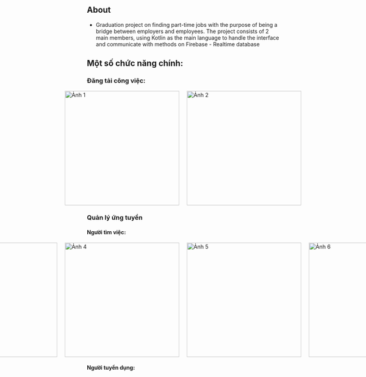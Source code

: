 ## About
- Graduation project on finding part-time jobs with the purpose of being a bridge between employers and employees. The project consists of 2 main members, using Kotlin as the main language to handle the interface and communicate with methods on Firebase - Realtime database

## Một số chức năng chính:
### Đăng tải công việc:
<div style="display: flex; justify-content: center; gap: 20px;">
  <img src="https://github.com/user-attachments/assets/b3adb57a-a4b8-48c1-a0de-6676d540d355" alt="Ảnh 1" width="300" />
  <img src="https://github.com/user-attachments/assets/2ee7bbbf-b6bf-424b-a38a-6414c3328875" alt="Ảnh 2" width="300" />
</div>


### Quản lý ứng tuyển 
#### Người tìm việc:
<div style="display: flex; justify-content: center; gap: 20px;">
    <img src="https://github.com/user-attachments/assets/a49e6d20-76c4-4788-90b3-12d2debcc755" alt="Ảnh 3" width="300" style="display: block; margin: 0 auto;" />
    <img src="https://github.com/user-attachments/assets/b8300672-be27-4af0-a1e3-7c58f63efefd" alt="Ảnh 4" width="300" style="display: block; margin: 0 auto;" />
    <img src="https://github.com/user-attachments/assets/b213c323-e569-4f67-bde3-1b4a5ffd9af4" alt="Ảnh 5" width="300" style="display: block; margin: 0 auto;" />
    <img src="https://github.com/user-attachments/assets/ac3328d0-c831-413e-87b4-cfcb0c3774c4" alt="Ảnh 6" width="300" style="display: block; margin: 0 auto;" />
</div>

#### Người tuyển dụng:


